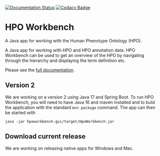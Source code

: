 [![Documentation Status](https://readthedocs.org/projects/hpo-workbench/badge/?version=latest)](http://hpo-workbench.readthedocs.io/en/latest/?badge=latest)
[![Codacy Badge](https://api.codacy.com/project/badge/Grade/af2d44ee32e148eb92341578e1575e6d)](https://www.codacy.com/app/peter.robinson/HPOworkbench?utm_source=github.com&amp;utm_medium=referral&amp;utm_content=TheJacksonLaboratory/HPOworkbench&amp;utm_campaign=Badge_Grade)
# HPO Workbench
A Java app for working with the Human Phenotype Ontology (HPO).

A Java app for working with HPO and HPO annotation data. HPO Workbench can be used to get an overview of the HPO by navigating
through the hierarchy and displaying the term definition etc. 

Please see the [full documentation](http://hpo-workbench.readthedocs.io/en/latest/).

## Version 2

We are working on a version 2 using Java 17 and Spring Boot. To run HPO Workbench, you will need
to have Java 16 and maven installed and to buld the application with the standard ``mvn package``
command. The app can then be started with
```bazaar
java -jar hpoworkbench-gui/target/HpoWorkbench.jar
```

## Download current release

We are working on releasing native apps for Windows and Mac. 
